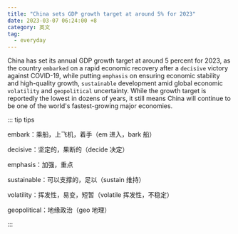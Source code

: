 ```yaml
---
title: "China sets GDP growth target at around 5% for 2023"
date: 2023-03-07 06:24:00 +8
category: 英文
tag:
  - everyday
---
```


China has set its annual GDP growth target at around 5 percent for 2023, as the country `embarked` on a rapid economic recovery after a `decisive` victory against COVID-19, while putting `emphasis` on ensuring economic stability and high-quality growth, `sustainable` development amid global economic `volatility` and `geopolitical` uncertainty. While the growth target is reportedly the lowest in dozens of years, it still means China will continue to be one of the world's fastest-growing major economies.

::: tip tips

embark：乘船，上飞机，着手（em 进入，bark 船）

decisive：坚定的，果断的（decide 决定）

emphasis：加强，重点

sustainable：可以支撑的，足以（sustain 维持）

volatility：挥发性，易变，短暂（volatile 挥发性，不稳定）

geopolitical：地缘政治（geo 地理）

:::
